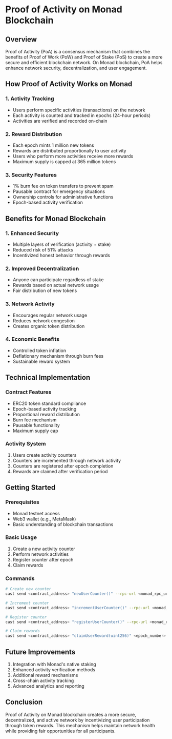 # Proof of Activity on Monad Blockchain

## Overview
Proof of Activity (PoA) is a consensus mechanism that combines the benefits of Proof of Work (PoW) and Proof of Stake (PoS) to create a more secure and efficient blockchain network. On Monad blockchain, PoA helps enhance network security, decentralization, and user engagement.

## How Proof of Activity Works on Monad

### 1. Activity Tracking
- Users perform specific activities (transactions) on the network
- Each activity is counted and tracked in epochs (24-hour periods)
- Activities are verified and recorded on-chain

### 2. Reward Distribution
- Each epoch mints 1 million new tokens
- Rewards are distributed proportionally to user activity
- Users who perform more activities receive more rewards
- Maximum supply is capped at 365 million tokens

### 3. Security Features
- 1% burn fee on token transfers to prevent spam
- Pausable contract for emergency situations
- Ownership controls for administrative functions
- Epoch-based activity verification

## Benefits for Monad Blockchain

### 1. Enhanced Security
- Multiple layers of verification (activity + stake)
- Reduced risk of 51% attacks
- Incentivized honest behavior through rewards

### 2. Improved Decentralization
- Anyone can participate regardless of stake
- Rewards based on actual network usage
- Fair distribution of new tokens

### 3. Network Activity
- Encourages regular network usage
- Reduces network congestion
- Creates organic token distribution

### 4. Economic Benefits
- Controlled token inflation
- Deflationary mechanism through burn fees
- Sustainable reward system

## Technical Implementation

### Contract Features
- ERC20 token standard compliance
- Epoch-based activity tracking
- Proportional reward distribution
- Burn fee mechanism
- Pausable functionality
- Maximum supply cap

### Activity System
1. Users create activity counters
2. Counters are incremented through network activity
3. Counters are registered after epoch completion
4. Rewards are claimed after verification period

## Getting Started

### Prerequisites
- Monad testnet access
- Web3 wallet (e.g., MetaMask)
- Basic understanding of blockchain transactions

### Basic Usage
1. Create a new activity counter
2. Perform network activities
3. Register counter after epoch
4. Claim rewards

### Commands
```bash
# Create new counter
cast send <contract_address> "newUserCounter()" --rpc-url <monad_rpc_url> --private-key <your_private_key>

# Increment counter
cast send <contract_address> "incrementUserCounter()" --rpc-url <monad_rpc_url> --private-key <your_private_key>

# Register counter
cast send <contract_address> "registerUserCounter()" --rpc-url <monad_rpc_url> --private-key <your_private_key>

# Claim rewards
cast send <contract_address> "claimUserReward(uint256)" <epoch_number> --rpc-url <monad_rpc_url> --private-key <your_private_key>
```

## Future Improvements
1. Integration with Monad's native staking
2. Enhanced activity verification methods
3. Additional reward mechanisms
4. Cross-chain activity tracking
5. Advanced analytics and reporting

## Conclusion
Proof of Activity on Monad blockchain creates a more secure, decentralized, and active network by incentivizing user participation through token rewards. This mechanism helps maintain network health while providing fair opportunities for all participants.
